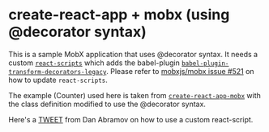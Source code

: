 # create-react-app + mobx (using @decorator syntax)

This is a sample MobX application that uses @decorator syntax. It needs a custom [`react-scripts`](https://www.npmjs.com/package/react-scripts) which adds the babel-plugin [`babel-plugin-transform-decorators-legacy`](https://www.npmjs.com/package/babel-plugin-transform-decorators-legacy). Please refer to [mobxjs/mobx issue #521](https://github.com/mobxjs/mobx/issues/521) on how to update `react-scripts`.

The example (Counter) used here is taken from [`create-react-app-mobx`](https://github.com/mobxjs/create-react-app-mobx) with the class definition modified to use the @decorator syntax.

Here's a [TWEET](https://twitter.com/dan_abramov/status/767878891054727172) from Dan Abramov on how to use a custom react-script.

